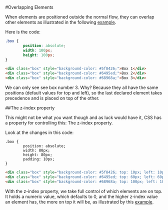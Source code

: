 #Overlapping Elements

When elements are positioned outside the normal flow, they can overlap other elements as illustrated in the following <a href="archives/examples/overlap.htm" target="_blank">example</a>.

Here is the code:
```css
.box {
        position: absolute;
        width: 100px;
        height: 100px;
}
```
```html
<div class="box" style="background-color: #5f8426;">Box 1</div>
<div class="box" style="background-color: #6495ed;">Box 2</div>
<div class="box" style="background-color: #68968a;">Box 3</div>
```

We can only see see box number 3. Why? Because they all have the same positions (default values for top and left), so the last declared element takes precedence and is placed on top of the other.

##The z-index property

This might not be what you want though and as luck would have it, CSS has a property for controlling this: The z-index property.

Look at the changes in this code:

```
.box {
        position: absolute;
        width: 80px;
        height: 80px;
        padding: 10px;
}
```
```html
<div class="box" style="background-color: #5f8426; top: 10px; left: 10px; z-index: 3;">Box 1</div>
<div class="box" style="background-color: #6495ed; top: 60px; left: 60px; z-index: 1;">Box 2</div>
<div class="box" style="background-color: #68968a; top: 100px; left: 100px; z-index: 2;">Box 3</div>
```

With the z-index property, we take full control of which elements are on top. It holds a numeric value, which defaults to 0, and the higher z-index value an element has, the more on top it will be, as illustrated by this <a href="archives/examples/overlap2.htm" target="_blank">example</a>.
